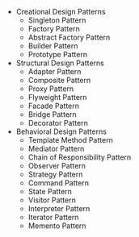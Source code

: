 - Creational Design Patterns
  - Singleton Pattern
  - Factory Pattern
  - Abstract Factory Pattern
  - Builder Pattern
  - Prototype Pattern
- Structural Design Patterns
  - Adapter Pattern
  - Composite Pattern
  - Proxy Pattern
  - Flyweight Pattern
  - Facade Pattern
  - Bridge Pattern
  - Decorator Pattern
- Behavioral Design Patterns
  - Template Method Pattern
  - Mediator Pattern
  - Chain of Responsibility Pattern
  - Observer Pattern
  - Strategy Pattern
  - Command Pattern
  - State Pattern
  - Visitor Pattern
  - Interpreter Pattern
  - Iterator Pattern
  - Memento Pattern
